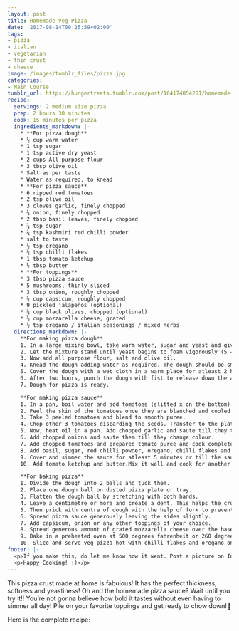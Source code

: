 ```yaml
---
layout: post
title: Homemade Veg Pizza
date: '2017-08-14T09:25:59+02:00'
tags:
- pizza
- italian
- vegetarian
- thin crust
- cheese
image: /images/tumblr_files/pizza.jpg
categories:
- Main Course
tumblr_url: https://hungertreats.tumblr.com/post/164174854281/homemade-veg-pizza
recipe:
  servings: 2 medium size pizza
  prep: 2 hours 30 minutes
  cook: 15 minutes per pizza
  ingredients_markdown: |-
    * **For pizza dough**
    * ½ cup warm water
    * 1 tsp sugar
    * 1 tsp active dry yeast
    * 2 cups All-purpose flour
    * 3 tbsp olive oil
    * Salt as per taste
    * Water as required, to knead
    * **For pizza sauce**
    * 6 ripped red tomatoes
    * 2 tsp olive oil
    * 3 cloves garlic, finely chopped
    * ¼ onion, finely chopped
    * 2 tbsp basil leaves, finely chopped
    * ¾ tsp sugar
    * ¾ tsp kashmiri red chilli powder
    * salt to taste
    * ½ tsp oregano
    * ¼ tsp chilli flakes
    * 1 tbsp tomato ketchup
    * ½ tbsp butter
    * **For toppings**
    * 3 tbsp pizza sauce
    * 5 mushrooms, thinly sliced
    * 3 tbsp onion, roughly chopped
    * ¼ cup capsicum, roughly chopped
    * 9 pickled jalapeños (optional)
    * ¼ cup black olives, chopped (optional)
    * ½ cup mozzarella cheese, grated
    * ½ tsp oregano / italian seasonings / mixed herbs
  directions_markdown: |-
    **For making pizza dough**
    1. In a large mixing bowl, take warm water, sugar and yeast and give a quick mix until sugar gets completly dissolved.
    2. Let the mixture stand until yeast begins to foam vigorously (5 – 10 minutes).
    3. Now add all purpose flour, salt and olive oil.
    4. Knead the dough adding water as required. The dough should be smooth and soft and not too sticky.
    5. Cover the dough with a wet cloth in a warm place for atleast 2 hours.
    6. After two hours, punch the dough with fist to release down the air. Again, allow it to rest for maxiumum 5 minutes.
    7. Dough for pizza is ready.

    **For making pizza sauce**
    1. In a pan, boil water and add tomatoes (slitted x on the bottom). Blanch the tomatoes in boiling water for 3-4 minutes or till the skin starts to leave from tomatoes.
    2. Peel the skin of the tomatoes once they are blanched and cooled completely.
    3. Take 3 peeled tomatoes and blend to smooth puree.
    4. Chop other 3 tomatoes discarding the seeds. Transfer to the plate and keep aside.
    5. Now, heat oil in a pan. Add chopped garlic and saute till they turn slightly golden brown.
    6. Add chopped onions and saute them till they change colour.
    7. Add chopped tomatoes and prepared tomato puree and cook completely.
    8. Add basil, sugar, red chilli powder, oregano, chilli flakes and salt. Mix well and get the sauce to a boil.
    9. Cover and simmer the sauce for atleast 5 minutes or till the sauce turns thick.
    10. Add tomato ketchup and butter.Mix it well and cook for another 7-8 seconds. Pizza sauce is ready.

    **For baking pizza**
    1. Divide the dough into 2 balls and tuck them.
    2. Place one dough ball on dusted pizza plate or tray.
    3. Flatten the dough ball by stretching with both hands.
    4. Leave a centimetre or more and create a dent. This helps the crust to fluff slightly.
    5. Then prick with centre of dough with the help of fork to prevent pizza base from fluffing up like chapati.
    6. Spread pizza sauce generously leaving the sides slightly.
    7. Add capsicum, onion or any other toppings of your choice.
    8. Spread generous amount of grated mozzarella cheese over the base and sprinkle italian seasonings.
    9. Bake in a preheated oven at 500 degrees fahrenheit or 260 degree celsius for about 12 - 15 minutes.
    10. Slice and serve veg pizza hot with chilli flakes and oregano on the top.
footer: |-
  <p>If you make this, do let me know how it went. Post a picture on Instagram and tag me @deepika2808.</p>
  <p>Happy Cooking! :)</p>
---
```

This pizza crust made at home is fabulous! It has the perfect thickness, softness and yeastiness!
Oh and the homemade pizza sauce? Wait until you try it!! You’re not gonna believe how bold it tastes without even having to simmer all day! Pile on your favorite toppings and get ready to chow down!🍕

Here is the complete recipe:
